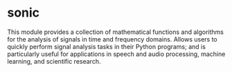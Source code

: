 # sonic
This module provides a collection of mathematical functions and algorithms for the analysis of signals in time and frequency domains. Allows users to quickly perform signal analysis tasks in their Python programs; and is particularly useful for applications in speech and audio processing, machine learning, and scientific research.
